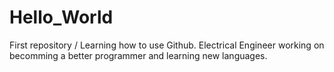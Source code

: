 # Hello_World
First repository / Learning how to use Github.
Electrical Engineer working on becomming a better programmer and learning new languages. 
